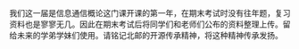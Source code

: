 我们这一届是信息通信概论这门课开课的第一年，在期末考试时没有往年题，复习资料也是寥寥无几。因此在期末考试后将同学们和老师们公布的资料整理上传。留给未来的学弟学妹们使用。请铭记北邮的开源传承精神，将这种精神传承发扬。
